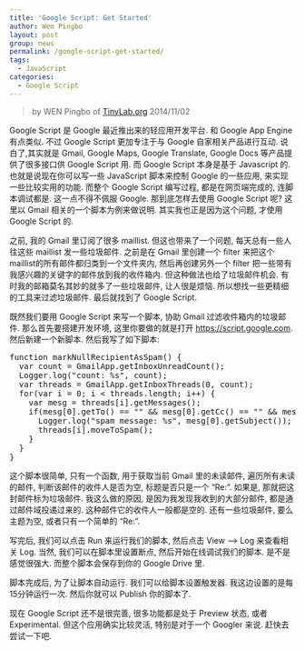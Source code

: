 ```yaml
---
title: 'Google Script: Get Started'
author: Wen Pingbo
layout: post
group: news
permalink: /google-script-get-started/
tags:
  - JavaScript
categories:
  - Google Script
---
```


> by WEN Pingbo of [TinyLab.org][1]
> 2014/11/02

Google Script 是 Google 最近推出来的轻应用开发平台. 和 Google App Engine 有点类似. 不过 Google Script 更加专注于与 Google 自家相关产品进行互动. 说白了,其实就是 Gmail, Google Maps, Google Translate, Google Docs 等产品提供了很多接口供 Google Script 用. 而 Google Script 本身是基于 Javascript 的. 也就是说现在你可以写一些 JavaScript 脚本来控制 Google 的一些应用, 来实现一些比较实用的功能. 而整个 Google Script 编写过程, 都是在网页端完成的, 连脚本调试都是. 这一点不得不佩服 Google. 那到底怎样去使用 Google Script 呢? 这里以 Gmail 相关的一个脚本为例来做说明. 其实我也正是因为这个问题, 才使用 Google Script 的.

之前, 我的 Gmail 里订阅了很多 maillist. 但这也带来了一个问题, 每天总有一些人往这些 maillist 发一些垃圾邮件. 之前是在 Gmail 里创建一个 filter 来把这个 maillist的所有邮件都归类到一个文件夹内, 然后再创建另外一个 filter 把一些带有我感兴趣的关键字的邮件放到我的收件箱内. 但这种做法也给了垃圾邮件机会. 有时我的邮箱莫名其妙的就多了一些垃圾邮件, 让人很是烦恼. 所以想找一些更精细的工具来过滤垃圾邮件. 最后就找到了 Google Script.

既然我们要用 Google Script 来写一个脚本, 协助 Gmail 过滤收件箱内的垃圾邮件. 那么首先要搭建开发环境, 这里你要做的就是打开 https://script.google.com. 然后新建一个新脚本. 然后我写了如下脚本:

<pre>function markNullRecipientAsSpam() {
  var count = GmailApp.getInboxUnreadCount();
  Logger.log("count: %s", count);
  var threads = GmailApp.getInboxThreads(0, count);
  for(var i = 0; i &lt; threads.length; i++) {
    var mesg = threads[i].getMessages();
    if(mesg[0].getTo() == "" && mesg[0].getCc() == "" && mesg[0].getBcc() == "") {
      Logger.log("spam message: %s", mesg[0].getSubject());
      threads[i].moveToSpam();
    }
  }
}
</pre>

这个脚本很简单, 只有一个函数, 用于获取当前 Gmail 里的未读邮件, 遍历所有未读的邮件, 判断该邮件的收件人是否为空, 标题是否只是一个 &#8220;Re:&#8221;. 如果是, 那就把这封邮件标为垃圾邮件. 我这么做的原因, 是因为我发现我收到的大部分邮件, 都是通过邮件域投递过来的. 这种邮件它的收件人一般都是空的. 还有一些垃圾邮件, 要么主题为空, 或者只有一个简单的 &#8220;Re:&#8221;.

写完后, 我们可以点击 Run 来运行我们的脚本, 然后点击 View &#8211;> Log 来查看相关 Log. 当然, 我们可以在脚本里设置断点, 然后开始在线调试我们的脚本. 是不是感觉很强大. 而整个脚本会保存到你的 Google Drive 里.

脚本完成后, 为了让脚本自动运行. 我们可以给脚本设置触发器. 我这边设置的是每15分钟运行一次. 然后你就可以 Publish 你的脚本了.

现在 Google Script 还不是很完善, 很多功能都是处于 Preview 状态, 或者 Experimental. 但这个应用确实比较灵活, 特别是对于一个 Googler 来说. 赶快去尝试一下吧.





 [1]: http://tinylab.org
